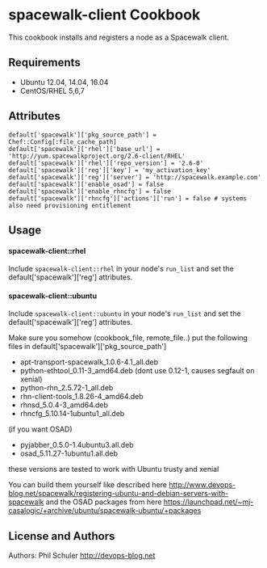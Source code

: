 spacewalk-client Cookbook
=========================
This cookbook installs and registers a node as a Spacewalk client.

Requirements
------------
- Ubuntu 12.04, 14.04, 16.04
- CentOS/RHEL 5,6,7

Attributes
----------
```
default['spacewalk']['pkg_source_path'] = Chef::Config[:file_cache_path]
default['spacewalk']['rhel']['base_url'] = 'http://yum.spacewalkproject.org/2.6-client/RHEL'
default['spacewalk']['rhel']['repo_version'] = '2.6-0'
default['spacewalk']['reg']['key'] = 'my_activation_key'
default['spacewalk']['reg']['server'] = 'http://spacewalk.example.com'
default['spacewalk']['enable_osad'] = false
default['spacewalk']['enable_rhncfg'] = false
default['spacewalk']['rhncfg']['actions']['run'] = false # systems also need provisioning entitlement
```

Usage
-----
#### spacewalk-client::rhel
Include `spacewalk-client::rhel` in your node's `run_list` and set the default['spacewalk']['reg'] attributes.

#### spacewalk-client::ubuntu

Include `spacewalk-client::ubuntu` in your node's `run_list` and set the default['spacewalk']['reg'] attributes.

Make sure you somehow (cookbook\_file, remote\_file..) put the following files in default['spacewalk']['pkg\_source\_path']
- apt-transport-spacewalk_1.0.6-4.1_all.deb
- python-ethtool_0.11-3_amd64.deb (dont use 0.12-1, causes segfault on xenial)
- python-rhn_2.5.72-1_all.deb
- rhn-client-tools_1.8.26-4_amd64.deb
- rhnsd_5.0.4-3_amd64.deb
- rhncfg_5.10.14-1ubuntu1_all.deb

(if you want OSAD)
- pyjabber_0.5.0-1.4ubuntu3.all.deb
- osad_5.11.27-1ubuntu1.all.deb

these versions are tested to work with Ubuntu trusty and xenial

You can build them yourself like described here
http://www.devops-blog.net/spacewalk/registering-ubuntu-and-debian-servers-with-spacewalk
and the OSAD packages from here
https://launchpad.net/~mj-casalogic/+archive/ubuntu/spacewalk-ubuntu/+packages

License and Authors
-------------------
Authors: Phil Schuler http://devops-blog.net
